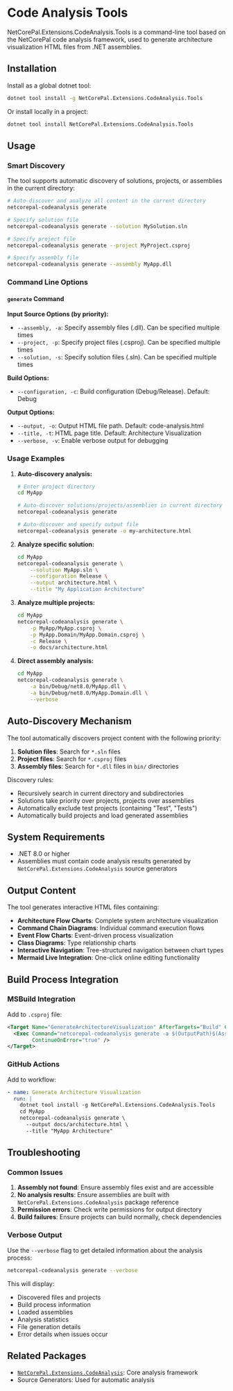 # Code Analysis Tools

NetCorePal.Extensions.CodeAnalysis.Tools is a command-line tool based on the NetCorePal code analysis framework, used to generate architecture visualization HTML files from .NET assemblies.

## Installation

Install as a global dotnet tool:

```bash
dotnet tool install -g NetCorePal.Extensions.CodeAnalysis.Tools
```

Or install locally in a project:

```bash
dotnet tool install NetCorePal.Extensions.CodeAnalysis.Tools
```

## Usage

### Smart Discovery

The tool supports automatic discovery of solutions, projects, or assemblies in the current directory:

```bash
# Auto-discover and analyze all content in the current directory
netcorepal-codeanalysis generate

# Specify solution file
netcorepal-codeanalysis generate --solution MySolution.sln

# Specify project file  
netcorepal-codeanalysis generate --project MyProject.csproj

# Specify assembly file
netcorepal-codeanalysis generate --assembly MyApp.dll
```

### Command Line Options

#### `generate` Command

**Input Source Options (by priority):**

- `--assembly, -a`: Specify assembly files (.dll). Can be specified multiple times
- `--project, -p`: Specify project files (.csproj). Can be specified multiple times  
- `--solution, -s`: Specify solution files (.sln). Can be specified multiple times

**Build Options:**

- `--configuration, -c`: Build configuration (Debug/Release). Default: Debug

**Output Options:**

- `--output, -o`: Output HTML file path. Default: code-analysis.html
- `--title, -t`: HTML page title. Default: Architecture Visualization
- `--verbose, -v`: Enable verbose output for debugging

### Usage Examples

1. **Auto-discovery analysis:**

   ```bash
   # Enter project directory
   cd MyApp
   
   # Auto-discover solutions/projects/assemblies in current directory
   netcorepal-codeanalysis generate
   
   # Auto-discover and specify output file
   netcorepal-codeanalysis generate -o my-architecture.html
   ```

2. **Analyze specific solution:**

   ```bash
   cd MyApp
   netcorepal-codeanalysis generate \
       --solution MyApp.sln \
       --configuration Release \
       --output architecture.html \
       --title "My Application Architecture"
   ```

3. **Analyze multiple projects:**

   ```bash
   cd MyApp
   netcorepal-codeanalysis generate \
       -p MyApp/MyApp.csproj \
       -p MyApp.Domain/MyApp.Domain.csproj \
       -c Release \
       -o docs/architecture.html
   ```

4. **Direct assembly analysis:**

   ```bash
   cd MyApp
   netcorepal-codeanalysis generate \
       -a bin/Debug/net8.0/MyApp.dll \
       -a bin/Debug/net8.0/MyApp.Domain.dll \
       --verbose
   ```

## Auto-Discovery Mechanism

The tool automatically discovers project content with the following priority:

1. **Solution files**: Search for `*.sln` files
2. **Project files**: Search for `*.csproj` files  
3. **Assembly files**: Search for `*.dll` files in `bin/` directories

Discovery rules:

- Recursively search in current directory and subdirectories
- Solutions take priority over projects, projects over assemblies
- Automatically exclude test projects (containing "Test", "Tests")
- Automatically build projects and load generated assemblies

## System Requirements

- .NET 8.0 or higher
- Assemblies must contain code analysis results generated by `NetCorePal.Extensions.CodeAnalysis` source generators

## Output Content

The tool generates interactive HTML files containing:

- **Architecture Flow Charts**: Complete system architecture visualization
- **Command Chain Diagrams**: Individual command execution flows
- **Event Flow Charts**: Event-driven process visualization
- **Class Diagrams**: Type relationship charts
- **Interactive Navigation**: Tree-structured navigation between chart types
- **Mermaid Live Integration**: One-click online editing functionality

## Build Process Integration

### MSBuild Integration

Add to `.csproj` file:

```xml
<Target Name="GenerateArchitectureVisualization" AfterTargets="Build" Condition="'$(Configuration)' == 'Debug'">
  <Exec Command="netcorepal-codeanalysis generate -a $(OutputPath)$(AssemblyName).dll -o $(OutputPath)architecture.html" 
        ContinueOnError="true" />
</Target>
```

### GitHub Actions

Add to workflow:

```yaml
- name: Generate Architecture Visualization
  run: |
    dotnet tool install -g NetCorePal.Extensions.CodeAnalysis.Tools
    cd MyApp
    netcorepal-codeanalysis generate \
      --output docs/architecture.html \
      --title "MyApp Architecture"
```

## Troubleshooting

### Common Issues

1. **Assembly not found**: Ensure assembly files exist and are accessible
2. **No analysis results**: Ensure assemblies are built with `NetCorePal.Extensions.CodeAnalysis` package reference
3. **Permission errors**: Check write permissions for output directory
4. **Build failures**: Ensure projects can build normally, check dependencies

### Verbose Output

Use the `--verbose` flag to get detailed information about the analysis process:

```bash
netcorepal-codeanalysis generate --verbose
```

This will display:

- Discovered files and projects
- Build process information
- Loaded assemblies
- Analysis statistics
- File generation details
- Error details when issues occur

## Related Packages

- [`NetCorePal.Extensions.CodeAnalysis`](../code-flow-analysis.md): Core analysis framework
- Source Generators: Used for automatic analysis
